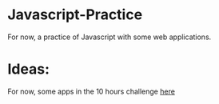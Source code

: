 # Javascript-Practice
For now, a practice of Javascript with some web applications.
# Ideas:
For now, some apps in the 10 hours challenge [here](https://www.youtube.com/watch?v=dtKciwk_si4)
